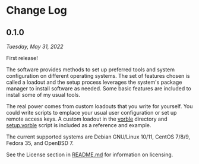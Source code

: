 # Change Log

## 0.1.0

*Tuesday, May 31, 2022*

First release!

The software provides methods to set up preferred tools and system configuration on different operating systems. The set of features chosen is called a loadout and the setup process leverages the system's package manager to install software as needed. Some basic features are included to install some of my usual tools.

The real power comes from custom loadouts that you write for yourself. You could write scripts to emplace your usual user configuration or set up remote access keys. A custom loadout in the [vorble](vorble) directory and [setup.vorble](setup.vorble) script is included as a reference and example.

The current supported systems are Debian GNU/Linux 10/11, CentOS 7/8/9, Fedora 35, and OpenBSD 7.

See the License section in [README.md](README.md) for information on licensing.
